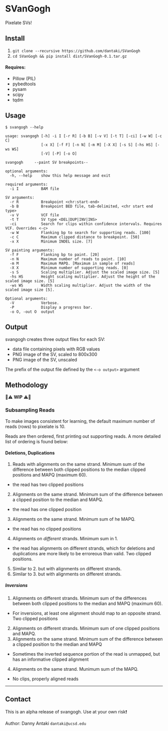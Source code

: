 # SVanGogh
Pixelate SVs!

## Install

1. `git clone --recursive https://github.com/dantaki/SVanGogh`
2. `cd SVanGogh && pip install dist/SVanGogh-0.1.tar.gz` 

#### Requires:
* Pillow (PIL)
* pybedtools
* pysam
* scipy
* tqdm 

## Usage

```
$ svangogh --help

usage: svangogh [-h] -i I [-r R] [-b B] [-v V] [-t T] [-ci] [-w W] [-c C]
                [-x X] [-f F] [-n N] [-m M] [-X X] [-s S] [-hs HS] [-ws WS]
                [-V] [-P] [-o O]

svangogh     --paint SV breakpoints--

optional arguments:
  -h, --help    show this help message and exit

required arguments:
  -i I          BAM file

SV arguments:
  -r R          Breakpoint <chr:start-end>
  -b B          Breakpoint BED file, tab-delimited, <chr start end type>
  -v V          VCF file
  -t T          SV type <DEL|DUP|INV|INS>
  -ci           Search for clips within confidence intervals. Requires VCF. Overrides <-c>
  -w W          Flanking bp to search for supporting reads. [100]
  -c C          Maximum clipped distance to breakpoint. [50]
  -x X          Minimum INDEL size. [7]

SV painting arguments:
  -f F          Flanking bp to paint. [20]
  -n N          Maximum number of reads to paint. [10]
  -m M          Maximum MAPQ. [Maximum in sample of reads]
  -X X          Minimum number of supporting reads. [0]
  -s S          Scaling multiplier. Adjust the scaled image size. [5]
  -hs HS        Height scaling multiplier. Adjust the height of the scaled image size. [5]
  -ws WS        Width scaling multiplier. Adjust the width of the scaled image size [5].

Optional arguments:
  -V            Verbose.
  -P            Display a progress bar.
  -o O, -out O  output
```

## Output

svangogh creates three output files for each SV: 

* data file containing pixels with RGB values 
* PNG image of the SV, scaled to 800x300
* PNG image of the SV, unscaled

The prefix of the output file defined by the `<-o output>` argument

## Methodology

:construction::warning: **WIP** :warning::construction:

### Subsampling Reads 
To make images consistent for learning, the default maximum number of reads (rows) to pixelate is 10.  

Reads are then ordered, first printing out supporting reads. A more detailed list of ordering is found below:

#### Deletions, Duplications

1. Reads with alignments on the same strand. Minimum sum of the difference between both clipped positions to the median clipped positions and MAPQ (maximum 60). 
  * the read has two clipped positions
2. Alignments on the same strand. Minimum sum of the difference between a clipped position to the median and MAPQ.
  * the read has one clipped position
3. Alignments on the same strand. Minimum sum of he MAPQ.
  * the read has no clipped positions
4. Alignments on *different* strands. Minimum sum in 1.
  * the read has alignments on different strands, which for deletions and duplications are more likely to be erroreous than valid. Two clipped positions.
5. Similar to 2. but with alignments on different strands.
6. Similar to 3. but with alignments on different strands.

##### Inversions

1. Alignments on different strands. Minimum sum of the differences between both clipped positions to the median and MAPQ (maximum 60). 
  * For inversions, at least one alignment should map to an opposite strand. Two clipped positions
2. Alignments on different strands. Minimum sum of one clipped positions and MAPQ.
3. Alignments on the same strand. Minimum sum of the difference between a clipped position to the median and MAPQ
  * Sometimes the inverted sequence portion of the read is unmapped, but has an informative clipped alignment
4. Alignments on the same strand. Munimum sum of the MAPQ.
  * No clips, properly aligned reads


--- 

## Contact

This is an alpha release of svangogh. Use at your own risk:exclamation:

Author: Danny Antaki `dantaki@ucsd.edu`
